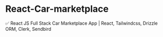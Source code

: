 # React-Car-marketplace
✅ React JS Full Stack Car Marketplace App | React, Tailwindcss, Drizzle ORM, Clerk, Sendbird
